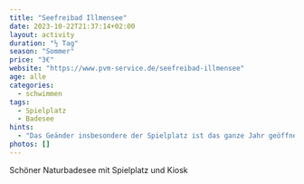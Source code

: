 ```yaml
---
title: "Seefreibad Illmensee"
date: 2023-10-22T21:37:14+02:00
layout: activity
duration: "½ Tag"
season: "Sommer"
price: "3€"
website: "https://www.pvm-service.de/seefreibad-illmensee"
age: alle
categories:
  - schwimmen
tags:
  - Spielplatz
  - Badesee
hints:
  - "Das Geänder insbesondere der Spielplatz ist das ganze Jahr geöffnet"
photos: []
---
```


Schöner Naturbadesee  mit Spielplatz und Kiosk